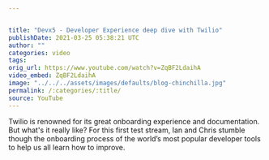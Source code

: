 ```yaml
---


title: "Devx5 - Developer Experience deep dive with Twilio"
publishDate: 2021-03-25 05:38:21 UTC
author: ""
categories: video
tags: 
orig_url: https://www.youtube.com/watch?v=ZqBF2LdaihA
video_embed: ZqBF2LdaihA
image: "../../../assets/images/defaults/blog-chinchilla.jpg"
permalink: /:categories/:title/
source: YouTube
---
```

Twilio is renowned for its great onboarding experience and documentation. But what's it really like? For this first test stream, Ian and Chris stumble though the onboarding process of the world’s most popular developer tools to help us all learn how to improve.